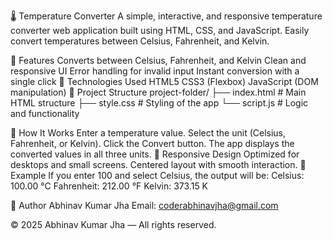 🌡️ Temperature Converter
A simple, interactive, and responsive temperature converter web application built using HTML, CSS, and JavaScript. Easily convert temperatures between Celsius, Fahrenheit, and Kelvin.

🔧 Features
Converts between Celsius, Fahrenheit, and Kelvin
Clean and responsive UI
Error handling for invalid input
Instant conversion with a single click
🚀 Technologies Used
HTML5
CSS3 (Flexbox)
JavaScript (DOM manipulation)
📁 Project Structure
project-folder/ ├── index.html # Main HTML structure ├── style.css # Styling of the app └── script.js # Logic and functionality

🔎 How It Works
Enter a temperature value.
Select the unit (Celsius, Fahrenheit, or Kelvin).
Click the Convert button.
The app displays the converted values in all three units.
📱 Responsive Design
Optimized for desktops and small screens.
Centered layout with smooth interaction.
🧪 Example
If you enter 100 and select Celsius, the output will be: Celsius: 100.00 °C Fahrenheit: 212.00 °F Kelvin: 373.15 K

🙌 Author
Abhinav Kumar Jha
Email: coderabhinavjha@gmail.com

© 2025 Abhinav Kumar Jha — All rights reserved.
